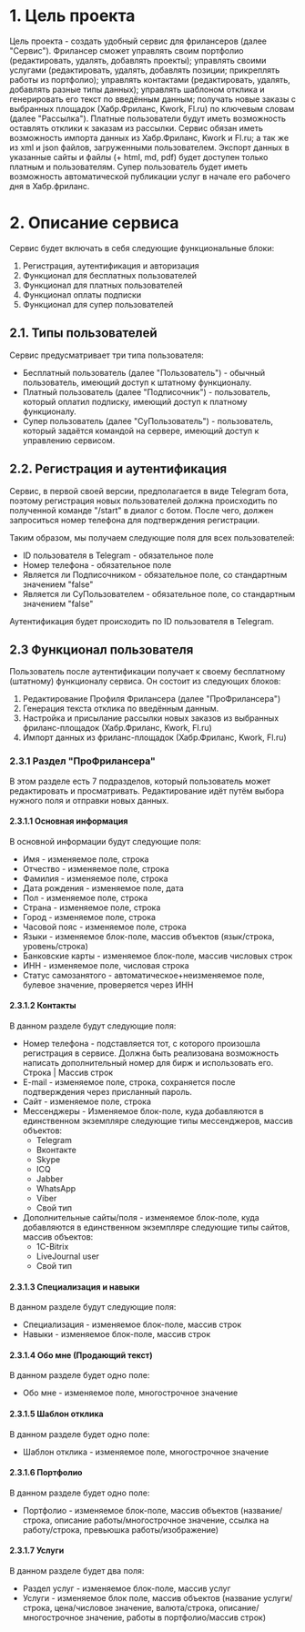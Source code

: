 # 1. Цель проекта

Цель проекта - создать удобный сервис для фрилансеров (далее "Сервис"). Фрилансер сможет управлять своим портфолио (редактировать, удалять, добавлять проекты); управлять своими услугами (редактировать, удалять, добавлять позиции; прикреплять работы из портфолио); управлять контактами (редактировать, удалять, добавлять разные типы данных); управлять шаблоном отклика и генерировать его текст по введённым данным; получать новые заказы с выбранных площадок (Хабр.Фриланс, Kwork, Fl.ru) по ключевым словам (далее "Рассылка"). Платные пользователи будут иметь возможность оставлять отклики к заказам из рассылки. Сервис обязан иметь возможность импорта данных из Хабр.Фриланс, Kwork и Fl.ru; а так же из xml и json файлов, загруженными пользователем. Экспорт данных в указанные сайты и файлы (+ html, md, pdf) будет доступен только платным и пользователям. Супер пользователь будет иметь возможность автоматической публикации услуг в начале его рабочего дня в Хабр.фриланс.

# 2. Описание cервиса

Сервис будет включать в себя следующие функциональные блоки:
1. Регистрация, аутентификация и авторизация
2. Функционал для бесплатных пользователей
3. Функционал для платных пользователей
4. Функционал оплаты подписки
5. Функционал для супер пользователей

## 2.1. Типы пользователей

Сервис предусматривает три типа пользователя:
- Бесплатный пользователь (далее "Пользователь") - обычный пользователь, имеющий доступ к штатному функционалу.
- Платный пользователь (далее "Подписочник") - пользователь, который оплатил подписку, имеющий доступ к платному функционалу.
- Супер пользователь (далее "СуПользователь") - пользователь, который задаётся командой на сервере, имеющий доступ к управлению сервисом.

## 2.2. Регистрация и аутентификация
Сервис, в первой своей версии, предполагается в виде Telegram бота, поэтому регистрация новых пользователей должна происходить по полученной команде "/start" в диалог с ботом. После чего, должен запроситься номер телефона для подтверждения регистрации.

Таким образом, мы получаем следующие поля для всех пользователей:
- ID пользователя в Telegram - обязательное поле
- Номер телефона - обязательное поле
- Является ли Подписочником - обязательное поле, со стандартным значением "false"
- Является ли СуПользователем - обязательное поле, со стандартным значением "false"

Аутентификация будет происходить по ID пользователя в Telegram.

## 2.3 Функционал пользователя

Пользователь после аутентификации получает к своему бесплатному (штатному) функционалу сервиса. Он состоит из следующих блоков:
1. Редактирование Профиля Фрилансера (далее "ПроФрилансера")
2. Генерация текста отклика по введённым данным.
3. Настройка и присылание рассылки новых заказов из выбранных фриланс-площадок (Хабр.Фриланс, Kwork, Fl.ru)
4. Импорт данных из фриланс-площадок (Хабр.Фриланс, Kwork, Fl.ru)

### 2.3.1 Раздел "ПроФрилансера"

В этом разделе есть 7 подразделов, который пользователь может редактировать и просматривать.
Редактирование идёт путём выбора нужного поля и отправки новых данных.

#### 2.3.1.1 Основная информация

В основной информации будут следующие поля:
- Имя - изменяемое поле, строка
- Отчество - изменяемое поле, строка
- Фамилия - изменяемое поле, строка
- Дата рождения - изменяемое поле, дата
- Пол - изменяемое поле, строка
- Страна - изменяемое поле, строка
- Город - изменяемое поле, строка
- Часовой пояс - изменяемое поле, строка
- Языки - изменяемое блок-поле, массив объектов (язык/строка, уровень/строка)
- Банковские карты - изменяемое блок-поле, массив числовых строк
- ИНН - изменяемое поле, числовая строка
- Статус самозанятого - автоматическое+неизменяемое поле, булевое значение, проверяется через ИНН

#### 2.3.1.2 Контакты

В данном разделе будут следующие поля:
- Номер телефона - подставляется тот, с которого произошла регистрация в сервисе. Должна быть реализована возможность написать дополнительный номер для бирж и использовать его. Строка | Массив строк
- E-mail - изменяемое поле, строка, сохраняется после подтверждения через присланный пароль.
- Сайт - изменяемое поле, строка
- Мессенджеры - Изменяемое блок-поле, куда добавляются в единственном экземпляре следующие типы мессенджеров, массив объектов:
    - Telegram
    - Вконтакте
    - Skype
    - ICQ
    - Jabber
    - WhatsApp
    - Viber
    - Свой тип
- Дополнительные сайты/поля - изменяемое блок-поле, куда добавляются в единственном экземпляре следующие типы сайтов, массив объектов:
    - 1С-Bitrix
    - LiveJournal user
    - Свой тип

#### 2.3.1.3 Специализация и навыки

В данном разделе будут следующие поля:
- Специализация - изменяемое блок-поле, массив строк
- Навыки - изменяемое блок-поле, массив строк

#### 2.3.1.4 Обо мне (Продающий текст)

В данном разделе будет одно поле:
- Обо мне - изменяемое поле, многострочное значение

#### 2.3.1.5 Шаблон отклика

В данном разделе будет одно поле:
- Шаблон отклика - изменяемое поле, многострочное значение

#### 2.3.1.6 Портфолио

В данном разделе будет одно поле:
- Портфолио - изменяемое блок-поле, массив объектов (название/строка, описание работы/многострочное значение, ссылка на работу/строка, превьюшка работы/изображение)

#### 2.3.1.7 Услуги

В данном разделе будет два поля:
- Раздел услуг - изменяемое блок-поле, массив услуг
- Услуги - изменяемое блок поле, массив объектов (название услуги/строка, цена/числовое значение, валюта/строка, описание/многострочное значение, работы в портфолио/массив строк)

